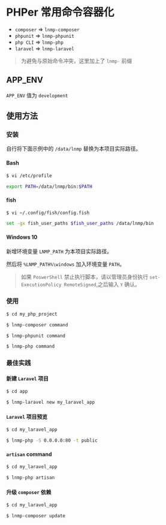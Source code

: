 # PHPer 常用命令容器化

* `composer` => `lnmp-composer`
* `phpunit`  => `lnmp-phpunit`
* `php CLI`  => `lnmp-php`
* `laravel`  => `lnmp-laravel`

> 为避免与原始命令冲突，这里加上了 `lnmp-` 前缀

## APP_ENV

`APP_ENV` 值为 `development`

## 使用方法

### 安装

自行将下面示例中的 `/data/lnmp` 替换为本项目实际路径。

#### Bash

```bash
$ vi /etc/profile

export PATH=/data/lnmp/bin:$PATH
```

#### fish

```bash
$ vi ~/.config/fish/config.fish

set -gx fish_user_paths $fish_user_paths /data/lnmp/bin
```

#### Windows 10

新增环境变量 `LNMP_PATH` 为本项目实际路径。

然后将 `%LNMP_PATH%\windows` 加入环境变量 `PATH`。

> 如果 `PoswerShell` 禁止执行脚本，请以管理员身份执行 `set-ExecutionPolicy RemoteSigned`,之后输入 `Y` 确认。

### 使用

```bash
$ cd my_php_project

$ lnmp-composer command

$ lnmp-phpunit command

$ lnmp-php command
```

### 最佳实践

#### 新建 `Laravel` 项目

```bash
$ cd app

$ lnmp-laravel new my_laravel_app
```

#### `Laravel` 项目预览

```bash
$ cd my_laravel_app

$ lnmp-php -S 0.0.0.0:80 -t public
```

#### `artisan` command

```bash
$ cd my_laravel_app

$ lnmp-php artisan
```

#### 升级 `composer` 依赖

```bash
$ cd my_laravel_app

$ lnmp-composer update
```
